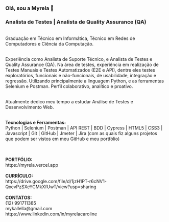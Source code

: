 ### Olá, sou a Myrela 👋
### Analista de Testes | Analista de Quality Assurance (QA)
<br>
Graduação em Técnico em Informática, Técnico em Redes de Computadores e Ciência da Computação. 
<br><br>

Experiência como Analista de Suporte Técnico, e Analista de Testes e Quality Assurance (QA). Na área de testes, experiência em realização de Testes Manuais e Testes Automatizados (E2E e API), dentre eles testes exploratórios, funcionais e não-funcionais, de usabilidade, integração e regressão. Utilizando principalmente a linguagem Python, e as ferramentas Selenium e Postman. Perfil colaborativo, analítico e proativo.
<br><br>

Atualmente dedico meu tempo a estudar Análise de Testes e Desenvolvimento Web.
<br><br>

<strong>Tecnologias e Ferramentas:</strong>
<br>
Python | Selenium | Postman | API REST | BDD | Cypress | HTML5 | CSS3 | Javascript | Git | GitHub | Jmeter | Jira (com as quais fiz alguns projetos que podem ser vistos em meu GitHub e meu portfólio)
<br><br>

<br>
<strong>PORTFÓLIO: </strong>
<br>
https://myrela.vercel.app
<br><br>
<strong>CURRÍCULO: </strong>
<br>
https://drive.google.com/file/d/1jzH1PT-r6cNV1-QxevPzSXeYCMkXfUwT/view?usp=sharing
<br><br>
<strong>CONTATOS:</strong> 
<br>
(12) 991711385
<br>
mykallella@gmail.com
<br>
https://www.linkedin.com/in/myrelacaroline




